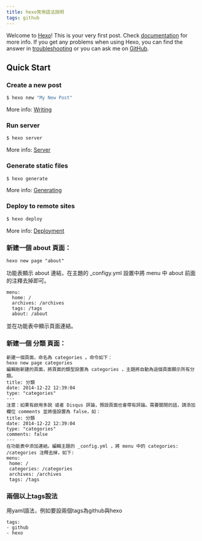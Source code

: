 ```yaml
---
title: hexo常用語法說明
tags: github
---
```

Welcome to [Hexo](https://hexo.io/)! This is your very first post. Check [documentation](https://hexo.io/docs/) for more info. If you get any problems when using Hexo, you can find the answer in [troubleshooting](https://hexo.io/docs/troubleshooting.html) or you can ask me on [GitHub](https://github.com/hexojs/hexo/issues).

## Quick Start

### Create a new post

``` bash
$ hexo new "My New Post"
```

More info: [Writing](https://hexo.io/docs/writing.html)

### Run server

``` bash
$ hexo server
```

More info: [Server](https://hexo.io/docs/server.html)

### Generate static files

``` bash
$ hexo generate
```

More info: [Generating](https://hexo.io/docs/generating.html)

### Deploy to remote sites

``` bash
$ hexo deploy
```

More info: [Deployment](https://hexo.io/docs/deployment.html)

### 新建一個 about 頁面：
```
hexo new page "about"
```
功能表顯示 about 連結，在主題的 _configy.yml 設置中將 menu 中 about 前面的注釋去掉即可。

```
menu:
  home: /
  archives: /archives
  tags: /tags
  about: /about
```

並在功能表中顯示頁面連結。

### 新建一個 分類 頁面：

```
新建一個頁面，命名為 categories 。命令如下：
hexo new page categories
編輯剛新建的頁面，將頁面的類型設置為 categories ，主題將自動為這個頁面顯示所有分類。
title: 分類
date: 2014-12-22 12:39:04
type: "categories"
---
注意：如果有啟用多說 或者 Disqus 評論，預設頁面也會帶有評論。需要關閉的話，請添加欄位 comments 並將值設置為 false，如：
title: 分類
date: 2014-12-22 12:39:04
type: "categories"
comments: false
---
在功能表中添加連結。編輯主題的 _config.yml ，將 menu 中的 categories: /categories 注釋去掉，如下:
menu:
 home: /
 categories: /categories
 archives: /archives
 tags: /tags

```
### 兩個以上tags設法
用yaml語法，例如要設兩個tags為github與hexo
```
tags:
- github
- hexo
```
